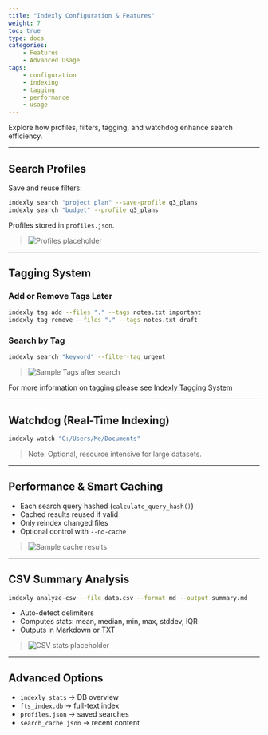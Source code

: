 ```yaml
---
title: "Indexly Configuration & Features"
weight: 7
toc: true
type: docs
categories:
    - Features 
    - Advanced Usage
tags:
    - configuration
    - indexing
    - tagging
    - performance
    - usage
---
```


Explore how profiles, filters, tagging, and watchdog enhance search efficiency.

---

## Search Profiles

Save and reuse filters:

```bash
indexly search "project plan" --save-profile q3_plans
indexly search "budget" --profile q3_plans
````

Profiles stored in `profiles.json`.

> ![Profiles placeholder](/images/profiles-sample.png)

---

## Tagging System


### Add or Remove Tags Later

```bash
indexly tag add --files "." --tags notes.txt important
indexly tag remove --files "." --tags notes.txt draft
```

### Search by Tag

```bash
indexly search "keyword" --filter-tag urgent
```

> ![Sample Tags after search](/images/search-tags.png)

For more information on tagging please see [Indexly Tagging System](tagging.md)

---

## Watchdog (Real-Time Indexing)

```bash
indexly watch "C:/Users/Me/Documents"
```

> Note: Optional, resource intensive for large datasets.

---

## Performance & Smart Caching

* Each search query hashed (`calculate_query_hash()`)
* Cached results reused if valid
* Only reindex changed files
* Optional control with `--no-cache`


> ![Sample cache results](/images/search_cache_json.png)

---

## CSV Summary Analysis

```bash
indexly analyze-csv --file data.csv --format md --output summary.md
```

* Auto-detect delimiters
* Computes stats: mean, median, min, max, stddev, IQR
* Outputs in Markdown or TXT

> ![CSV stats placeholder](/images/csv-stats.png)

---

## Advanced Options

* `indexly stats` → DB overview
* `fts_index.db` → full-text index
* `profiles.json` → saved searches
* `search_cache.json` → recent content

